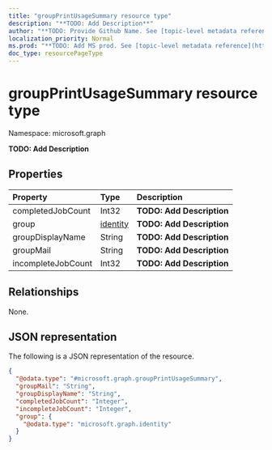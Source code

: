 ```yaml
---
title: "groupPrintUsageSummary resource type"
description: "**TODO: Add Description**"
author: "**TODO: Provide Github Name. See [topic-level metadata reference](https://msgo.azurewebsites.net/add/document/guidelines/metadata.html#topic-level-metadata)**"
localization_priority: Normal
ms.prod: "**TODO: Add MS prod. See [topic-level metadata reference](https://msgo.azurewebsites.net/add/document/guidelines/metadata.html#topic-level-metadata)**"
doc_type: resourcePageType
---
```


# groupPrintUsageSummary resource type


Namespace: microsoft.graph

**TODO: Add Description**

## Properties
|Property|Type|Description|
|:---|:---|:---|
|completedJobCount|Int32|**TODO: Add Description**|
|group|[identity](../resources/identity.md)|**TODO: Add Description**|
|groupDisplayName|String|**TODO: Add Description**|
|groupMail|String|**TODO: Add Description**|
|incompleteJobCount|Int32|**TODO: Add Description**|

## Relationships
None.

## JSON representation
The following is a JSON representation of the resource.
<!-- {
  "blockType": "resource",
  "@odata.type": "microsoft.graph.groupPrintUsageSummary"
}
-->
``` json
{
  "@odata.type": "#microsoft.graph.groupPrintUsageSummary",
  "groupMail": "String",
  "groupDisplayName": "String",
  "completedJobCount": "Integer",
  "incompleteJobCount": "Integer",
  "group": {
    "@odata.type": "microsoft.graph.identity"
  }
}
```


